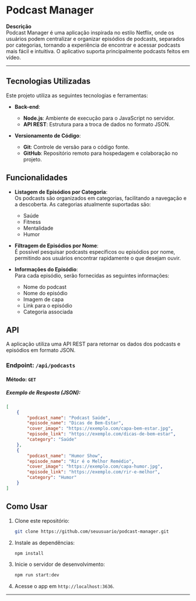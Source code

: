 # Podcast Manager

**Descrição**  
Podcast Manager é uma aplicação inspirada no estilo Netflix, onde os usuários podem centralizar e organizar episódios de podcasts, separados por categorias, tornando a experiência de encontrar e acessar podcasts mais fácil e intuitiva. O aplicativo suporta principalmente podcasts feitos em vídeo.

---

## Tecnologias Utilizadas

Este projeto utiliza as seguintes tecnologias e ferramentas:

-   **Back-end**:

    -   **Node.js**: Ambiente de execução para o JavaScript no servidor.
    -   **API REST**: Estrutura para a troca de dados no formato JSON.

-   **Versionamento de Código**:
    -   **Git**: Controle de versão para o código fonte.
    -   **GitHub**: Repositório remoto para hospedagem e colaboração no projeto.

## Funcionalidades

-   **Listagem de Episódios por Categoria**:  
    Os podcasts são organizados em categorias, facilitando a navegação e a descoberta. As categorias atualmente suportadas são:
    -   Saúde
    -   Fitness
    -   Mentalidade
    -   Humor
-   **Filtragem de Episódios por Nome**:  
    É possível pesquisar podcasts específicos ou episódios por nome, permitindo aos usuários encontrar rapidamente o que desejam ouvir.

-   **Informações do Episódio**:  
    Para cada episódio, serão fornecidas as seguintes informações:
    -   Nome do podcast
    -   Nome do episódio
    -   Imagem de capa
    -   Link para o episódio
    -   Categoria associada

## API

A aplicação utiliza uma API REST para retornar os dados dos podcasts e episódios em formato JSON.

### Endpoint: `/api/podcasts`

#### Método: `GET`

##### Exemplo de Resposta (JSON):

```json
[
    {
        "podcast_name": "Podcast Saúde",
        "episode_name": "Dicas de Bem-Estar",
        "cover_image": "https://exemplo.com/capa-bem-estar.jpg",
        "episode_link": "https://exemplo.com/dicas-de-bem-estar",
        "category": "Saúde"
    },
    {
        "podcast_name": "Humor Show",
        "episode_name": "Rir é o Melhor Remédio",
        "cover_image": "https://exemplo.com/capa-humor.jpg",
        "episode_link": "https://exemplo.com/rir-e-melhor",
        "category": "Humor"
    }
]
```

## Como Usar

1. Clone este repositório:

    ```bash
    git clone https://github.com/seuusuario/podcast-manager.git
    ```

2. Instale as dependências:

    ```bash
    npm install
    ```

3. Inicie o servidor de desenvolvimento:

    ```bash
    npm run start:dev
    ```

4. Acesse o app em `http://localhost:3636`.

---
